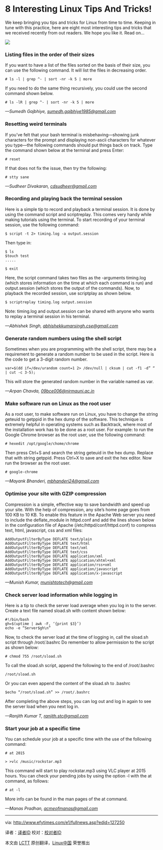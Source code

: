 8 Interesting Linux Tips And Tricks!
================================================================================
We keep bringing you tips and tricks for Linux from time to time. Keeping in tune with this practice, here are eight most interesting tips and tricks that we received recently from out readers. We hope you like it. Read on...

![](http://www.efytimes.com/admin/useradmin/photo/j4lm23703PM1182014.jpg)

### Listing files in the order of their sizes ###

If you want to have a list of the files sorted on the basis of their size, you can use the following command.
It will list the files in decreasing order.

    # ls -l | grep ^- | sort -nr -k 5 | more

If you need to do the same thing recursively, you could use the second command shown below.

    # ls -lR | grep ^- | sort -nr -k 5 | more

*—Sumedh Gajbhiye,
sumedh.gajbhiye1985@gmail.com*

### Resetting weird terminals ###

If you’ve felt that your bash terminal is misbehaving—showing junk characters for the prompt and displaying non-ascii characters for whatever you type—the following commands should put things back on track.
Type the command shown below at the terminal and press Enter:

    # reset

If that does not fix the issue, then try the following:

    # stty sane

*—Sudheer Divakaran,
cdsudheer@gmail.com*

### Recording and playing back the terminal session ###

Here is a simple tip to record and playback a terminal session. It is done by using the command script and scriptreplay.
This comes very handy while making tutorials using the terminal.
To start recording of your terminal session, use the following command:

    $ script -t 2> timing.log -a output.session

Then type in:

    $ ls
    $touch test
    .....

    $ exit

Here, the script command takes two files as the -arguments timing.log (which stores information on the time at which each command is run) and output.session (which stores the output of the commands).
Now, to playback the recorded session, use scriptplay as shown below.

    $ scriptreplay timing.log output.session

Note: timing.log and output.session can be shared with anyone who wants to replay a terminal session in his terminal.

*—Abhishek Singh,
abhishekkumarsingh.cse@gmail.com*

### Generate random numbers using the shell script ###

Sometimes when you are programming with the shell script, there may be a requirement to generate a random number to be used in the script.
Here is the code to get a 3-digit random number.

    var=$(dd if=/dev/urandom count=1 2> /dev/null | cksum | cut -f1 -d” “ | cut -c 3-5);

This will store the generated random number in the variable named as var.

*—Arpan Chavda,
09bce006@nirmauni.ac.in*

### Make software run on Linux as the root user ###

As a root user, to make software run on Linux, you have to change the string geteuid to getppid in the hex dump of the software.
This technique is extremely helpful in operating systems such as Backtrack, where most of the installation work has to be done as a root user.
For example: to run the Google Chrome browser as the root user, use the following command:

    # hexedit /opt/google/chome/chrome

Then press Ctrl+S and search the string geteuid in the hex dump.
Replace that with string getppid. Press Ctrl+X to save and exit the hex editor.
Now run the browser as the root user.

    # google-chrome

*—Mayank Bhanderi,
mbhanderi24@gmail.com*

### Optimise your site with GZIP compression ###

Compression is a simple, effective way to save bandwidth and speed up your site.
With the help of compression, any site’s home page goes from 100 KB to 10 KB.
To enable this feature in the Apache Web server you need to include the deflate_module in httpd.conf and add the lines shown below in the configuration file of Apache (/etc/httpd/conf/httpd.conf) to compress text, html, javascript, css and xml files:

    AddOutputFilterByType DEFLATE text/plain
    AddOutputFilterByType DEFLATE text/html
    AddOutputFilterByType DEFLATE text/xml
    AddOutputFilterByType DEFLATE text/css
    AddOutputFilterByType DEFLATE application/xml
    AddOutputFilterByType DEFLATE application/xhtml+xml
    AddOutputFilterByType DEFLATE application/rss+xml
    AddOutputFilterByType DEFLATE application/javascript
    AddOutputFilterByType DEFLATE application/x-javascript

*—Munish Kumar,
munishtotech@gmail.com*

### Check server load information while logging in ###

Here is a tip to check the server load average when you log in to the server. Create a text file named sload.sh with content shown below:

    #!/bin/bash
    gh=$(uptime | awk -F, ‘{print $3}’)
    echo -e “Server$gh\n”

Now, to check the server load at the time of logging in, call the sload.sh script through /root/.bashrc
Do remember to allow permission to the script as shown below:

    # chmod 755 /root/sload.sh

To call the sload.sh script, append the following to the end of /root/.bashrc

    /root/sload.sh

Or you can even append the content of the sload.sh to .bashrc

    $echo “/root/sload.sh” >> /root/.bashrc

After completing the above steps, you can log out and log in again to see the server load when you next log in.

*—Ranjith Kumar T,
ranjith.stc@gmail.com*

### Start your job at a specific time ###

You can schedule your job at a specific time with the use of the following command:

    # at 2015

    > >vlc /music/rockstar.mp3

This command will start to play rockstar.mp3 using VLC player at 2015 hours.
You can check your pending jobs by using the option -l with the at command, as follows:

    # at -l

More info can be found in the man pages of the at command.

*—Manas Pradhan,
acmeofmanas@gmail.com*

--------------------------------------------------------------------------------

via: http://www.efytimes.com/e1/fullnews.asp?edid=127250

译者：[译者ID](https://github.com/译者ID) 校对：[校对者ID](https://github.com/校对者ID)

本文由 [LCTT](https://github.com/LCTT/TranslateProject) 原创翻译，[Linux中国](http://linux.cn/) 荣誉推出